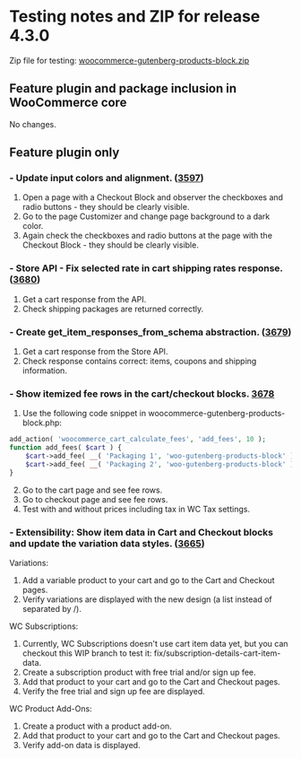 # Testing notes and ZIP for release 4.3.0

Zip file for testing: [woocommerce-gutenberg-products-block.zip](https://github.com/woocommerce/woocommerce-gutenberg-products-block/files/5837152/woocommerce-gutenberg-products-block.zip)

## Feature plugin and package inclusion in WooCommerce core

No changes.

## Feature plugin only

### - Update input colors and alignment. ([3597](https://github.com/woocommerce/woocommerce-gutenberg-products-block/pull/3597))

1. Open a page with a Checkout Block and observer the checkboxes and radio buttons - they should be clearly visible.
2. Go to the page Customizer and change page background to a dark color.
3. Again check the checkboxes and radio buttons at the page with the Checkout Block - they should be clearly visible.

### - Store API - Fix selected rate in cart shipping rates response. ([3680](https://github.com/woocommerce/woocommerce-gutenberg-products-block/pull/3680))

1. Get a cart response from the API.
2. Check shipping packages are returned correctly.

### - Create get_item_responses_from_schema abstraction. ([3679](https://github.com/woocommerce/woocommerce-gutenberg-products-block/pull/3679))

1. Get a cart response from the Store API.
2. Check response contains correct: items, coupons and shipping information.

### - Show itemized fee rows in the cart/checkout blocks. [3678](https://github.com/woocommerce/woocommerce-gutenberg-products-block/pull/3678)

1. Use the following code snippet in woocommerce-gutenberg-products-block.php:

```php
add_action( 'woocommerce_cart_calculate_fees', 'add_fees', 10 );
function add_fees( $cart ) {
    $cart->add_fee( __( 'Packaging 1', 'woo-gutenberg-products-block' ), 100, true );
    $cart->add_fee( __( 'Packaging 2', 'woo-gutenberg-products-block' ), 50, true );
}
```

2. Go to the cart page and see fee rows.
3. Go to checkout page and see fee rows.
4. Test with and without prices including tax in WC Tax settings.

### - Extensibility: Show item data in Cart and Checkout blocks and update the variation data styles. ([3665](https://github.com/woocommerce/woocommerce-gutenberg-products-block/pull/3665))

Variations:

1. Add a variable product to your cart and go to the Cart and Checkout pages.
2. Verify variations are displayed with the new design (a list instead of separated by /).

WC Subscriptions:

1. Currently, WC Subscriptions doesn't use cart item data yet, but you can checkout this WIP branch to test it: fix/subscription-details-cart-item-data.
2. Create a subscription product with free trial and/or sign up fee.
3. Add that product to your cart and go to the Cart and Checkout pages.
4. Verify the free trial and sign up fee are displayed.

WC Product Add-Ons:

1. Create a product with a product add-on.
2. Add that product to your cart and go to the Cart and Checkout pages.
3. Verify add-on data is displayed.
